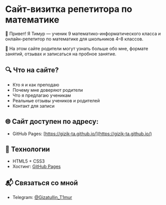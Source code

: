 # Сайт-визитка репетитора по математике

👋 Привет! Я Тимур — ученик 9 математико-информатического класса и онлайн-репетитор по математике для школьников 4–8 классов.

📘 На этом сайте родители могут узнать больше обо мне, формате занятий, отзывах и записаться на пробное занятие.

## 🔍 Что на сайте?

- Кто я и как преподаю
- Почему мне доверяют родители
- Что я предлагаю ученикам
- Реальные отзывы учеников и родителей
- Контакт для записи

## 🌐 Сайт доступен по адресу:

- GitHub Pages: [https://gizik-ta.github.io/](https://gizik-ta.github.io/)

## 🚀 Технологии

- HTML5 + CSS3
- Хостинг: [GitHub Pages](https://pages.github.com)

## 📬 Связаться со мной

- Telegram: [@Gizatullin_T1mur](https://t.me/Gizatullin_T1mur)
